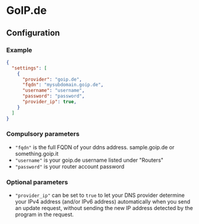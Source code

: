 # GoIP.de

## Configuration

### Example

```json
{
  "settings": [
    {
      "provider": "goip.de",
      "fqdn": "mysubdomain.goip.de",
      "username": "username",
      "password": "password",
      "provider_ip": true,
    }
  ]
}
```

### Compulsory parameters

- `"fqdn"` is the full FQDN of your ddns address. sample.goip.de or something.goip.it
- `"username"` is your goip.de username listed under "Routers"
- `"password"` is your router account password

### Optional parameters

- `"provider_ip"` can be set to `true` to let your DNS provider determine your IPv4 address (and/or IPv6 address) automatically when you send an update request, without sending the new IP address detected by the program in the request.
